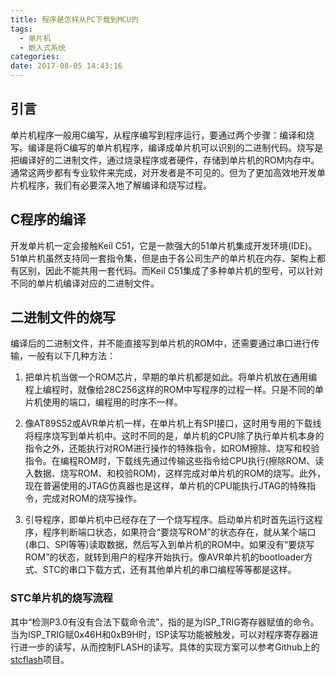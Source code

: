 ```yaml
---
title: 程序是怎样从PC下载到MCU的
tags:
  - 单片机
  - 嵌入式系统
categories:
date: 2017-08-05 14:43:16
---
```


## 引言

单片机程序一般用C编写，从程序编写到程序运行，要通过两个步骤：编译和烧写。编译是将C编写的单片机程序，编译成单片机可以识别的二进制代码。烧写是把编译好的二进制文件，通过烧录程序或者硬件，存储到单片机的ROM内存中。通常这两步都有专业软件来完成，对开发者是不可见的。但为了更加高效地开发单片机程序，我们有必要深入地了解编译和烧写过程。

## C程序的编译

开发单片机一定会接触Keil C51，它是一款强大的51单片机集成开发环境(IDE)。51单片机虽然支持同一套指令集，但是由于各公司生产的单片机在内存、架构上都有区别，因此不能共用一套代码。而Keil C51集成了多种单片机的型号，可以针对不同的单片机编译对应的二进制文件。

## 二进制文件的烧写

编译后的二进制文件，并不能直接写到单片机的ROM中，还需要通过串口进行传输，一般有以下几种方法：

1. 把单片机当做一个ROM芯片，早期的单片机都是如此。将单片机放在通用编程上编程时，就像给28C256这样的ROM中写程序的过程一样。只是不同的单片机使用的端口，编程用的时序不一样。

2. 像AT89S52或AVR单片机一样，在单片机上有SPI接口，这时用专用的下载线将程序烧写到单片机中。这时不同的是，单片机的CPU除了执行单片机本身的指令之外，还能执行对ROM进行操作的特殊指令，如ROM擦除、烧写和校验指令。在编程ROM时，下载线先通过传输这些指令给CPU执行(擦除ROM、读入数据、烧写ROM、和校验ROM)，这样完成对单片机的ROM的烧写。此外，现在普遍使用的JTAG仿真器也是这样，单片机的CPU能执行JTAG的特殊指令，完成对ROM的烧写操作。

3. 引导程序，即单片机中已经存在了一个烧写程序。启动单片机时首先运行这程序，程序判断端口状态，如果符合“要烧写ROM”的状态存在，就从某个端口(串口、SPI等等)读取数据，然后写入到单片机的ROM中。如果没有“要烧写ROM”的状态，就转到用户的程序开始执行。像AVR单片机的bootloader方式、STC的串口下载方式，还有其他单片机的串口编程等等都是这样。

### STC单片机的烧写流程

其中“检测P3.0有没有合法下载命令流”，指的是为ISP_TRIG寄存器赋值的命令。当为ISP_TRIG赋0x46H和0xB9H时，ISP读写功能被触发，可以对程序寄存器进行进一步的读写，从而控制FLASH的读写。具体的实现方案可以参考Github上的[stcflash](https://github.com/laborer/stcflash)项目。
